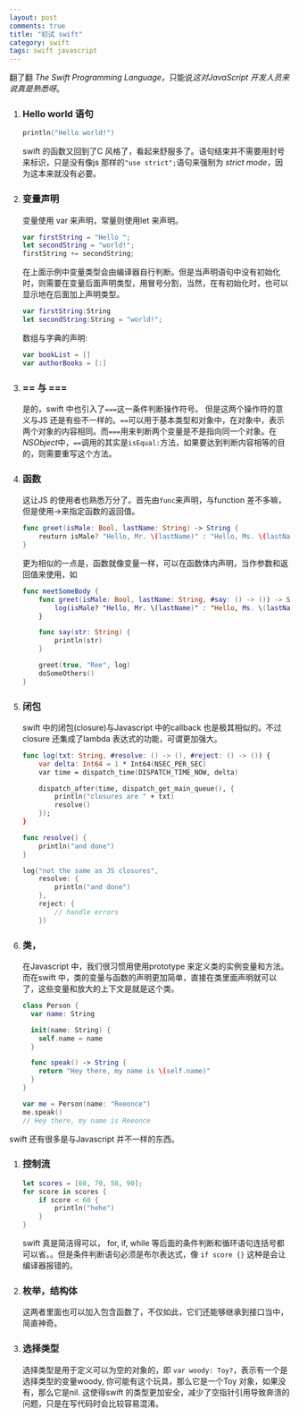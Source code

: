 ```yaml
---
layout: post
comments: true
title: "初试 swift"
category: swift
tags: swift javascript
---
```



翻了翻 *The Swift Programming Language*，只能说*这对JavaScript 开发人员来说真是熟悉呀*。

1. ### Hello world 语句
	```swift
	println("Hello world!")
	```
	swift 的函数又回到了C 风格了，看起来舒服多了。语句结束并不需要用封号来标识，只是没有像js 那样的`"use strict";`语句来强制为 *strict mode*，因为这本来就没有必要。

2. ### 变量声明
	变量使用 var 来声明，常量则使用let 来声明。

	```swift
	var firstString = "Hello ";
	let secondString = "world!";
	firstString += secondString;
	```

	在上面示例中变量类型会由编译器自行判断。但是当声明语句中没有初始化时，则需要在变量后面声明类型，用冒号分割，当然，在有初始化时，也可以显示地在后面加上声明类型。

	```swift
	var firstString:String
	let secondString:String = "world!";
	```

	数组与字典的声明:

	```swift
	var bookList = []
	var authorBooks = [:]
	```

3. ### == 与 ===
	是的，swift 中也引入了`===`这一条件判断操作符号。
	但是这两个操作符的意义与JS 还是有些不一样的。`==`可以用于基本类型和对象中，在对象中，表示两个对象的内容相同。而`===`用来判断两个变量是不是指向同一个对象。在*NSObject*中，`==`调用的其实是`isEqual:`方法，如果要达到判断内容相等的目的，则需要重写这个方法。

4. ### 函数
	这让JS 的使用者也熟悉万分了。首先由`func`来声明，与function 差不多嘛，但是使用->来指定函数的返回值。

	```swift
	func greet(isMale: Bool, lastName: String) -> String {
		reuturn isMale? "Hello, Mr. \(lastName)" : "Hello, Ms. \(lastName)"
	}
	```

	更为相似的一点是，函数就像变量一样，可以在函数体内声明，当作参数和返回值来使用，如

	```swift
	func meetSomeBody {
		func greet(isMale: Bool, lastName: String, #say: () -> ()) -> String {
			log(isMale? "Hello, Mr. \(lastName)" : "Hello, Ms. \(lastName)")
		}

		func say(str: String) {
			println(str)
		}

		greet(true, "Ree", log)
		doSomeOthers()
	}
	```

<!-- more -->

5. ### 闭包
	swift 中的闭包(closure)与Javascript 中的callback 也是极其相似的。不过closure 还集成了lambda 表达式的功能，可谓更加强大。

	```swift
	func log(txt: String, #resolve: () -> (), #reject: () -> ()) {
		var delta: Int64 = 1 * Int64(NSEC_PER_SEC)
		var time = dispatch_time(DISPATCH_TIME_NOW, delta)

		dispatch_after(time, dispatch_get_main_queue(), {
			println("closures are " + txt)
			resolve()
		});
	}

	func resolve() {
		println("and done")
	}

	log("not the same as JS closures",
		resolve: {
			println("and done")
		},
		reject: {
			// handle errors
		})
	```

5. ### 类，
	在Javascript 中，我们很习惯用使用prototype 来定义类的实例变量和方法。而在swift 中，类的变量与函数的声明更加简单，直接在类里面声明就可以了，这些变量和放大的上下文是就是这个类。

	```swift
	class Person {
	  var name: String

	  init(name: String) {
	    self.name = name
	  }

	  func speak() -> String {
	    return "Hey there, my name is \(self.name)"
	  }
	}

	var me = Person(name: "Reeonce")
	me.speak()
	// Hey there, my name is Reeonce
	```


swift 还有很多是与Javascript 并不一样的东西。

1. ### 控制流
	```swift
	let scores = [60, 70, 58, 90];
	for score in scores {
		if score < 60 {
			println("hehe")
		}
	}
	```

	swift 真是简洁得可以， for, if, while 等后面的条件判断和循环语句连括号都可以省。。但是条件判断语句必须是布尔表达式，像 `if score {}` 这种是会让编译器报错的。

2. ### 枚举，结构体
	这两者里面也可以加入包含函数了，不仅如此，它们还能够继承到接口当中，简直神奇。

3. ### 选择类型

	选择类型是用于定义可以为空的对象的，即 `var woody: Toy?`，表示有一个是选择类型的变量woody, 你可能有这个玩具，那么它是一个Toy 对象，如果没有，那么它是nil. 这使得swift 的类型更加安全，减少了空指针引用导致奔溃的问题，只是在写代码时会比较容易混淆。
